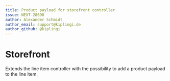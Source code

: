 ```yaml
---
title: Product payload for storefront controller 
issue: NEXT-28698
author: Alexander Schmidt
author_email: support@kiplingi.de
author_github: @kiplingi
---
```


# Storefront

Extends the line item controller with the possibility to add a product payload to the line item.
